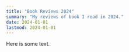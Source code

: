 ```yaml
---
title: "Book Reviews 2024"
summary: "My reviews of book I read in 2024."
date: 2024-01-01
lastmod: 2024-01-01
---
```


Here is some text.
